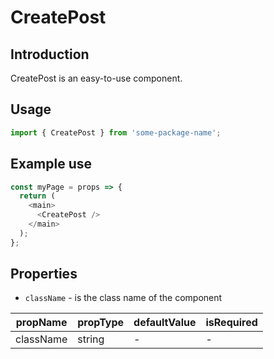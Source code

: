 # CreatePost

<!-- STORY -->

## Introduction

CreatePost is an easy-to-use component.

## Usage

```javascript
import { CreatePost } from 'some-package-name';
```

## Example use

```javascript
const myPage = props => {
  return (
    <main>
      <CreatePost />
    </main>
  );
};
```

## Properties

- `className` - is the class name of the component

| propName  | propType | defaultValue | isRequired |
| --------- | -------- | ------------ | ---------- |
| className | string   | -            | -          |
